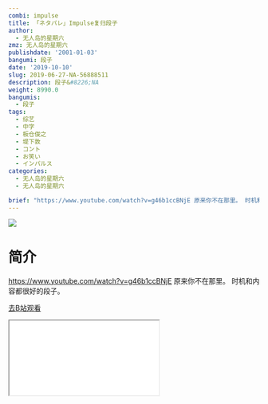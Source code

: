 ```yaml
---
combi: impulse
title: 「ネタパレ」Impulse复归段子
author:
  - 无人岛的星期六
zmz: 无人岛的星期六
publishdate: '2001-01-03'
bangumi: 段子
date: '2019-10-10'
slug: 2019-06-27-NA-56888511
description: 段子&#8226;NA
weight: 8990.0
bangumis:
  - 段子
tags:
  - 综艺
  - 中字
  - 板仓俊之
  - 堤下敦
  - コント
  - お笑い
  - インパルス
categories:
  - 无人岛的星期六
  - 无人岛的星期六

brief: "https://www.youtube.com/watch?v=g46b1ccBNjE 原来你不在那里。 时机和内容都很好的段子。"
---
```

![](https://raw.githubusercontent.com/tcgriffith/owaraisite/master/static/tmpimg/4d37defe4104d30e2d63f751a9d46344c2d7a4ca.jpg.480.jpg)
# 简介  
https://www.youtube.com/watch?v=g46b1ccBNjE
原来你不在那里。
时机和内容都很好的段子。  

[去B站观看](https://www.bilibili.com/video/av56888511/)
<div class ="resp-container"><iframe class="testiframe" src="//player.bilibili.com/player.html?aid=56888511"", scrolling="no", allowfullscreen="true" > </iframe></div> 
